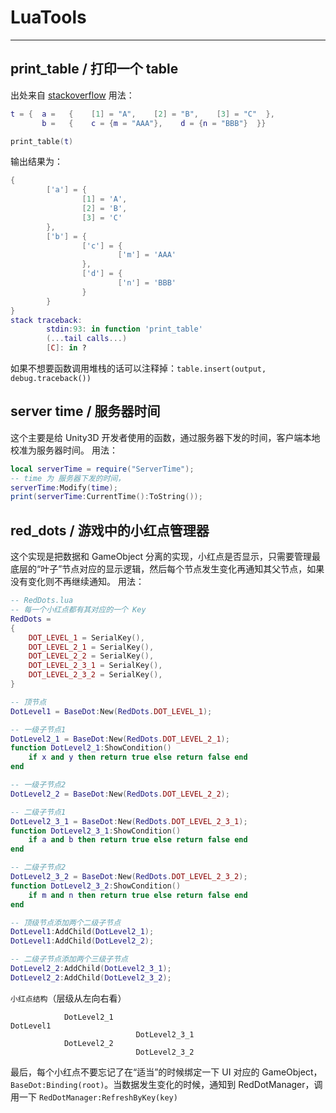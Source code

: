 # LuaTools

---

## print_table / 打印一个 table
  出处来自 [stackoverflow](http://stackoverflow.com/questions/9168058/how-to-dump-a-table-to-console)
  用法：
```lua
t = {  a =   {    [1] = "A",    [2] = "B",    [3] = "C"  },
       b =   {    c = {m = "AAA"},    d = {n = "BBB"}  }}

print_table(t)
```
输出结果为：
```lua
{
        ['a'] = {
                [1] = 'A',
                [2] = 'B',
                [3] = 'C'
        },
        ['b'] = {
                ['c'] = {
                        ['m'] = 'AAA'
                },
                ['d'] = {
                        ['n'] = 'BBB'
                }
        }
}
stack traceback:
        stdin:93: in function 'print_table'
        (...tail calls...)
        [C]: in ?

```
如果不想要函数调用堆栈的话可以注释掉：`table.insert(output, debug.traceback())`

## server time / 服务器时间
  这个主要是给 Unity3D 开发者使用的函数，通过服务器下发的时间，客户端本地校准为服务器时间。
  用法：
```lua
local serverTime = require("ServerTime");
-- time 为 服务器下发的时间，
serverTime:Modify(time);
print(serverTime:CurrentTime():ToString());
```

## red_dots / 游戏中的小红点管理器
  这个实现是把数据和 GameObject 分离的实现，小红点是否显示，只需要管理最底层的“叶子”节点对应的显示逻辑，然后每个节点发生变化再通知其父节点，如果没有变化则不再继续通知。
  用法：
```lua
-- RedDots.lua
-- 每一个小红点都有其对应的一个 Key
RedDots =
{
    DOT_LEVEL_1 = SerialKey(),
    DOT_LEVEL_2_1 = SerialKey(),
    DOT_LEVEL_2_2 = SerialKey(),
    DOT_LEVEL_2_3_1 = SerialKey(),
    DOT_LEVEL_2_3_2 = SerialKey(),
}

-- 顶节点
DotLevel1 = BaseDot:New(RedDots.DOT_LEVEL_1);

-- 一级子节点1
DotLevel2_1 = BaseDot:New(RedDots.DOT_LEVEL_2_1);
function DotLevel2_1:ShowCondition()
    if x and y then return true else return false end
end

-- 一级子节点2
DotLevel2_2 = BaseDot:New(RedDots.DOT_LEVEL_2_2);

-- 二级子节点1
DotLevel2_3_1 = BaseDot:New(RedDots.DOT_LEVEL_2_3_1);
function DotLevel2_3_1:ShowCondition()
    if a and b then return true else return false end
end

-- 二级子节点2
DotLevel2_3_2 = BaseDot:New(RedDots.DOT_LEVEL_2_3_2);
function DotLevel2_3_2:ShowCondition()
    if m and n then return true else return false end
end

-- 顶级节点添加两个二级子节点
DotLevel1:AddChild(DotLevel2_1);
DotLevel1:AddChild(DotLevel2_2);

-- 二级子节点添加两个三级子节点
DotLevel2_2:AddChild(DotLevel2_3_1);
DotLevel2_2:AddChild(DotLevel2_3_2);
```

`小红点结构`（层级从左向右看）
```
            DotLevel2_1
DotLevel1
                            DotLevel2_3_1
            DotLevel2_2
                            DotLevel2_3_2
```

  最后，每个小红点不要忘记了在“适当”的时候绑定一下 UI 对应的 GameObject，`BaseDot:Binding(root)`。当数据发生变化的时候，通知到 RedDotManager，调用一下 `RedDotManager:RefreshByKey(key)`
